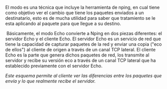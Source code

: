 El modo es una técnica que incluye la herramienta de nping, en cual tiene como objetivo ver el cambio que tiene los paquetes enviados a un destinatario, esto es de mucha utilidad para saber que tratamiento se le esta aplicando al paquete para que llegue a su destino.

 Básicamente, el modo Echo convierte a Nping en dos piezas diferentes: el servidor Echo y el cliente Echo. El servidor Echo es un servicio de red que tiene la capacidad de capturar paquetes de la red y enviar una copia ("eco de ellos") al cliente de origen a través de un canal TCP lateral. El cliente Echo es la parte que genera dichos paquetes de red, los transmite al servidor y recibe su versión eco a través de un canal TCP lateral que ha establecido previamente con el servidor Echo.

*Este esquema permite al cliente ver las diferencias entre los paquetes que envía y lo que realmente recibe el servidor.*
